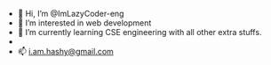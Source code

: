- 👋 Hi, I’m @ImLazyCoder-eng
- 👀 I’m interested in web development
- 🌱 I’m currently learning CSE engineering with all other extra stuffs.
-
- 📫 i.am.hashy@gmail.com

<!---
ImLazyCoder-eng/ImLazyCoder-eng is a ✨ special ✨ repository because its `README.md` (this file) appears on your GitHub profile.
You can click the Preview link to take a look at your changes.
--->
